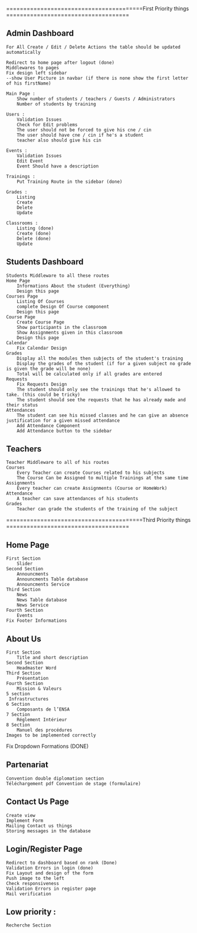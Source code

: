 ========================================First Priority things ====================================
## Admin Dashboard
    For All Create / Edit / Delete Actions the table should be updated automatically

    Redirect to home page after logout (done)
    Middlewares to pages 
    Fix design left sidebar
    --show User Picture in navbar (if there is none show the first letter of his firstName)

    Main Page : 
        Show number of students / teachers / Guests / Administrators
        Number of students by training 

    Users : 
        Validation Issues 
        Check for Edit problems 
        The user should not be forced to give his cne / cin 
        The user should have cne / cin if he's a student 
        teacher also should give his cin 

    Events : 
        Validation Issues
        Edit Event
        Event Should have a description 
    
    Trainings : 
        Put Training Route in the sidebar (done)

    Grades : 
        Listing 
        Create 
        Delete 
        Update 
    
    Classrooms : 
        Listing (done)
        Create (done)
        Delete (done)
        Update


## Students Dashboard 
    Students Middleware to all these routes
    Home Page 
        Informations About the student (Everything)
        Design this page
    Courses Page 
        Listing Of Courses 
        complete Design Of Course component
        Design this page
    Course Page 
        Create Course Page
        Show participants in the classroom
        Show Assignments given in this classroom
        Design this page
    Calendar
        Fix Calendar Design
    Grades
        Display all the modules then subjects of the student's training 
        Display the grades of the student (if for a given subject no grade is given the grade will be none)
        Total will be calculated only if all grades are entered
    Requests
        Fix Requests Design 
        The student should only see the trainings that he's allowed to take. (this could be tricky)
        The student should see the requests that he has already made and their status
    Attendances
        The student can see his missed classes and he can give an absence justification for a given missed attendance
        Add Attendance Component 
        Add Attendance button to the sidebar
    
## Teachers
    Teacher Middleware to all of his routes
    Courses
        Every Teacher can create Courses related to his subjects
        The Course Can be Assigned to multiple Trainings at the same time
    Assignments
        Every teacher can create Assignments (Course or HomeWork)
    Attendance
        A teacher can save attendances of his students
    Grades
        Teacher can grade the students of the training of the subject 
    


    


    
    
    






========================================Third Priority things ====================================
## Home Page
	First Section
        Slider
	Second Section
        Announcments
        Announcments Table database
        Announcments Service
    Third Section 
        News
        News Table database
        News Service
    Fourth Section 
        Events
    Fix Footer Informations 

## About Us
    First Section 
        Title and short description
    Second Section 
        Headmaster Word
    Third Section 
        Présentation
    Fourth Section 
        Mission & Valeurs
    5 section 
     Infrastructures
    6 Section
        Composants de l’ENSA
    7 Section
        Réglement Intérieur
    8 Section
        Manuel des procédures
    Images to be implemented correctly

Fix Dropdown Formations (DONE)

## Partenariat
    Convention double diplomation section 
    Téléchargement pdf Convention de stage (formulaire)

## Contact Us Page 
    Create view
    Implement Form
    Mailing Contact us things
    Storing messages in the database 

## Login/Register  Page 
    Redirect to dashboard based on rank (Done)
    Validation Errors in login (done)
    Fix Layout and design of the form 
    Push image to the left 
    Check responsiveness 
    Validation Errors in register page 
    Mail verification 


## Low priority : 
    Recherche Section 